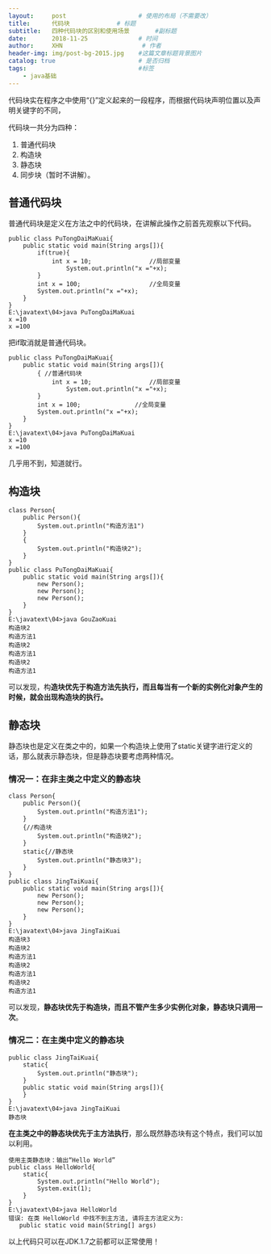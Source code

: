 ```yaml
---
layout:     post                    # 使用的布局（不需要改）
title:      代码块             # 标题 
subtitle:   四种代码块的区别和使用场景       #副标题   
date:       2018-11-25              # 时间
author:     XHN                      # 作者
header-img: img/post-bg-2015.jpg    #这篇文章标题背景图片
catalog: true                       # 是否归档
tags:                               #标签
    - java基础
---
```


代码块实在程序之中使用“{}”定义起来的一段程序，而根据代码块声明位置以及声明关键字的不同，

代码块一共分为四种：

1. 普通代码块
1. 构造块
1. 静态块
1. 同步块（暂时不讲解）。

## 普通代码块 ##

普通代码块是定义在方法之中的代码块，在讲解此操作之前首先观察以下代码。

	public class PuTongDaiMaKuai{
		public static void main(String args[]){
			if(true){
				int x = 10;                //局部变量
					System.out.println("x ="+x); 
			}
			int x = 100;                   //全局变量
			System.out.println("x ="+x);
		}
	}
	E:\javatext\04>java PuTongDaiMaKuai
	x =10
	x =100


把if取消就是普通代码块。

	public class PuTongDaiMaKuai{
		public static void main(String args[]){
			{ //普通代码块
				int x = 10;                //局部变量
					System.out.println("x ="+x); 
			}
			int x = 100;               //全局变量
			System.out.println("x ="+x);
		}
	}
	E:\javatext\04>java PuTongDaiMaKuai
	x =10
	x =100

几乎用不到，知道就行。

## 构造块 ##

	class Person{
		public Person(){
			System.out.println("构造方法1")
		}
		{
			System.out.println("构造块2");
		}
	}
	public class PuTongDaiMaKuai{
		public static void main(String args[]){
			new Person();
			new Person();
			new Person();
		}
	}
	E:\javatext\04>java GouZaoKuai
	构造块2
	构造方法1
	构造块2
	构造方法1
	构造块2
	构造方法1

可以发现，构**造块优先于构造方法先执行，而且每当有一个新的实例化对象产生的时候，就会出现构造块的执行。**


## 静态块 ##

静态块也是定义在类之中的，如果一个构造块上使用了static关键字进行定义的话，那么就表示静态块，但是静态块要考虑两种情况。

### 情况一：在非主类之中定义的静态块 ###

	class Person{
		public Person(){
			System.out.println("构造方法1");
		}
		{//构造块
			System.out.println("构造块2");
		}
		static{//静态块
			System.out.println("静态块3");
		}
	}
	public class JingTaiKuai{
		public static void main(String args[]){
			new Person();
			new Person();
			new Person();
		}
	}
	E:\javatext\04>java JingTaiKuai
	构造块3
	构造块2
	构造方法1
	构造块2
	构造方法1
	构造块2
	构造方法1

可以发现，**静态块优先于构造块，而且不管产生多少实例化对象，静态块只调用一次**。

### 情况二：在主类中定义的静态块 ###

	public class JingTaiKuai{
		static{
			System.out.println("静态块");
		}
		public static void main(String args[]){
		}
	}
	E:\javatext\04>java JingTaiKuai
	静态块

**在主类之中的静态块优先于主方法执行**，那么既然静态块有这个特点，我们可以加以利用。

    使用主类静态块：输出“Hello World”
	public class HelloWorld{
		static{
			System.out.println("Hello World");
			System.exit(1);
		}
	}
	E:\javatext\04>java HelloWorld
	错误: 在类 HelloWorld 中找不到主方法, 请将主方法定义为:
	   public static void main(String[] args)

以上代码只可以在JDK.1.7之前都可以正常使用！
